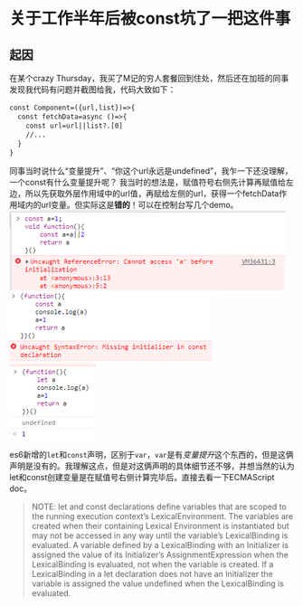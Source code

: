 # 关于工作半年后被const坑了一把这件事
## 起因
在某个crazy Thursday，我买了M记的穷人套餐回到住处，然后还在加班的同事发现我代码有问题并截图给我，代码大致如下：

```
const Component=({url,list})=>{
  const fetchData=async ()=>{
    const url=url||list?.[0]
    //...
  }
}
```

同事当时说什么“变量提升”、“你这个url永远是undefined”，我乍一下还没理解，一个const有什么变量提升呢？
我当时的想法是，赋值符号右侧先计算再赋值给左边，所以先获取外层作用域中的url值，再赋给左侧的url，获得一个fetchData作用域内的url变量。但实际这是**错的**！可以在控制台写几个demo。
![const_1](./image/const_1.png)
![const_2](./image/const_2.png)
![const_3](./image/const_3.png)

es6新增的`let`和`const`声明，区别于`var`，`var`是有*变量提升*这个东西的，但是这俩声明是没有的。我理解这点，但是对这俩声明的具体细节还不够，并想当然的认为let和const创建变量是在赋值号右侧计算完毕后。直接去看一下ECMAScript doc。
> NOTE:
let and const declarations define variables that are scoped to the running execution context’s LexicalEnvironment. The variables are created when their containing Lexical Environment is instantiated but may not be accessed in any way until the variable’s LexicalBinding is evaluated. A variable defined by a LexicalBinding with an Initializer is assigned the value of its Initializer’s AssignmentExpression when the LexicalBinding is evaluated, not when the variable is created. If a LexicalBinding in a let declaration does not have an Initializer the variable is assigned the value undefined when the LexicalBinding is evaluated.